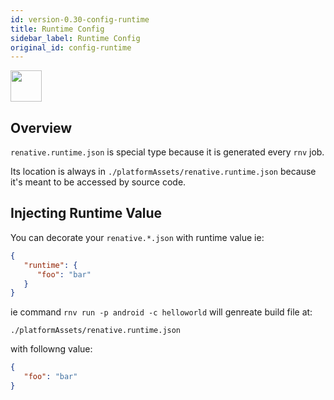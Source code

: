 ```yaml
---
id: version-0.30-config-runtime
title: Runtime Config
sidebar_label: Runtime Config
original_id: config-runtime
---
```


<img src="https://renative.org/img/ic_configuration.png" width=50 height=50 />

## Overview


`renative.runtime.json` is special type because it is generated every `rnv` job.

Its location is always in `./platformAssets/renative.runtime.json` because it's meant to be accessed by source code.

## Injecting Runtime Value

You can decorate your `renative.*.json` with runtime value ie:

```json
{
   "runtime": {
      "foo": "bar"
   }
}
```


ie command `rnv run -p android -c helloworld` will genreate build file at:

`./platformAssets/renative.runtime.json`


with followng value:

```json
{
   "foo": "bar"
}
```
